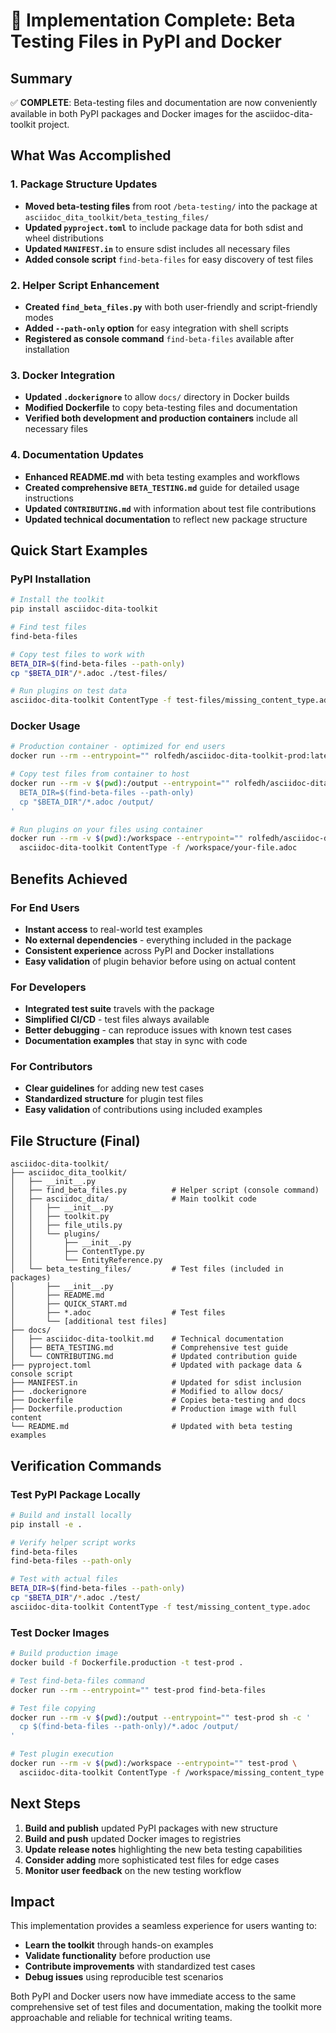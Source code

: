# 🎉 Implementation Complete: Beta Testing Files in PyPI and Docker

## Summary

✅ **COMPLETE**: Beta-testing files and documentation are now conveniently available in both PyPI packages and Docker images for the asciidoc-dita-toolkit project.

## What Was Accomplished

### 1. **Package Structure Updates**
- **Moved beta-testing files** from root `/beta-testing/` into the package at `asciidoc_dita_toolkit/beta_testing_files/`
- **Updated `pyproject.toml`** to include package data for both sdist and wheel distributions
- **Updated `MANIFEST.in`** to ensure sdist includes all necessary files
- **Added console script** `find-beta-files` for easy discovery of test files

### 2. **Helper Script Enhancement**
- **Created `find_beta_files.py`** with both user-friendly and script-friendly modes
- **Added `--path-only` option** for easy integration with shell scripts
- **Registered as console command** `find-beta-files` available after installation

### 3. **Docker Integration**
- **Updated `.dockerignore`** to allow `docs/` directory in Docker builds
- **Modified Dockerfile** to copy beta-testing files and documentation
- **Verified both development and production containers** include all necessary files

### 4. **Documentation Updates**
- **Enhanced README.md** with beta testing examples and workflows
- **Created comprehensive `BETA_TESTING.md`** guide for detailed usage instructions
- **Updated `CONTRIBUTING.md`** with information about test file contributions
- **Updated technical documentation** to reflect new package structure

## Quick Start Examples

### PyPI Installation

```sh
# Install the toolkit
pip install asciidoc-dita-toolkit

# Find test files
find-beta-files

# Copy test files to work with
BETA_DIR=$(find-beta-files --path-only)
cp "$BETA_DIR"/*.adoc ./test-files/

# Run plugins on test data
asciidoc-dita-toolkit ContentType -f test-files/missing_content_type.adoc
```

### Docker Usage

```sh
# Production container - optimized for end users
docker run --rm --entrypoint="" rolfedh/asciidoc-dita-toolkit-prod:latest find-beta-files

# Copy test files from container to host
docker run --rm -v $(pwd):/output --entrypoint="" rolfedh/asciidoc-dita-toolkit-prod:latest sh -c '
  BETA_DIR=$(find-beta-files --path-only)
  cp "$BETA_DIR"/*.adoc /output/
'

# Run plugins on your files using container
docker run --rm -v $(pwd):/workspace --entrypoint="" rolfedh/asciidoc-dita-toolkit-prod:latest \
  asciidoc-dita-toolkit ContentType -f /workspace/your-file.adoc
```

## Benefits Achieved

### For End Users
- **Instant access** to real-world test examples
- **No external dependencies** - everything included in the package
- **Consistent experience** across PyPI and Docker installations
- **Easy validation** of plugin behavior before using on actual content

### For Developers
- **Integrated test suite** travels with the package
- **Simplified CI/CD** - test files always available
- **Better debugging** - can reproduce issues with known test cases
- **Documentation examples** that stay in sync with code

### For Contributors
- **Clear guidelines** for adding new test cases
- **Standardized structure** for plugin test files
- **Easy validation** of contributions using included examples

## File Structure (Final)

```
asciidoc-dita-toolkit/
├── asciidoc_dita_toolkit/
│   ├── __init__.py
│   ├── find_beta_files.py          # Helper script (console command)
│   ├── asciidoc_dita/              # Main toolkit code
│   │   ├── __init__.py
│   │   ├── toolkit.py
│   │   ├── file_utils.py
│   │   └── plugins/
│   │       ├── __init__.py
│   │       ├── ContentType.py
│   │       └── EntityReference.py
│   └── beta_testing_files/         # Test files (included in packages)
│       ├── __init__.py
│       ├── README.md
│       ├── QUICK_START.md
│       ├── *.adoc                  # Test files
│       └── [additional test files]
├── docs/
│   ├── asciidoc-dita-toolkit.md    # Technical documentation
│   ├── BETA_TESTING.md             # Comprehensive test guide
│   └── CONTRIBUTING.md             # Updated contribution guide
├── pyproject.toml                  # Updated with package data & console script
├── MANIFEST.in                     # Updated for sdist inclusion
├── .dockerignore                   # Modified to allow docs/
├── Dockerfile                      # Copies beta-testing and docs
├── Dockerfile.production           # Production image with full content
└── README.md                       # Updated with beta testing examples
```

## Verification Commands

### Test PyPI Package Locally
```sh
# Build and install locally
pip install -e .

# Verify helper script works
find-beta-files
find-beta-files --path-only

# Test with actual files
BETA_DIR=$(find-beta-files --path-only)
cp "$BETA_DIR"/*.adoc ./test/
asciidoc-dita-toolkit ContentType -f test/missing_content_type.adoc
```

### Test Docker Images
```sh
# Build production image
docker build -f Dockerfile.production -t test-prod .

# Test find-beta-files command
docker run --rm --entrypoint="" test-prod find-beta-files

# Test file copying
docker run --rm -v $(pwd):/output --entrypoint="" test-prod sh -c '
  cp $(find-beta-files --path-only)/*.adoc /output/
'

# Test plugin execution
docker run --rm -v $(pwd):/workspace --entrypoint="" test-prod \
  asciidoc-dita-toolkit ContentType -f /workspace/missing_content_type.adoc
```

## Next Steps

1. **Build and publish** updated PyPI packages with new structure
2. **Build and push** updated Docker images to registries
3. **Update release notes** highlighting the new beta testing capabilities
4. **Consider adding** more sophisticated test files for edge cases
5. **Monitor user feedback** on the new testing workflow

## Impact

This implementation provides a seamless experience for users wanting to:
- **Learn the toolkit** through hands-on examples
- **Validate functionality** before production use
- **Contribute improvements** with standardized test cases
- **Debug issues** using reproducible test scenarios

Both PyPI and Docker users now have immediate access to the same comprehensive set of test files and documentation, making the toolkit more approachable and reliable for technical writing teams.
